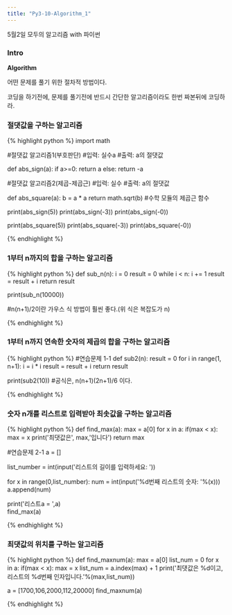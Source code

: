 ```yaml
---
title: "Py3-10-Algorithm_1"
---
```


5월2일 모두의 알고리즘 with 파이썬


### Intro


**Algorithm**

어떤 문제를 풀기 위한 절차적 방법이다.

코딩을 하기전에, 문제를 풀기전에 반드시 간단한 알고리즘이라도 한번 짜본뒤에 코딩하라.

### 절댓값을 구하는 알고리즘
{% highlight python %}
import math

#절댓값 알고리즘1(부호판단)
#입력: 실수a
#출력: a의 절댓값

def abs_sign(a):
    if a>=0:
        return a
    else:
        return -a


#절댓값 알고리즘2(제곱-제곱근)
#입력: 실수
#출력: a의 절댓값

def abs_square(a):
    b = a * a
    return math.sqrt(b) #수학 모듈의 제곱근 함수


print(abs_sign(5))
print(abs_sign(-3))
print(abs_sign(-0))

print(abs_square(5))
print(abs_square(-3))
print(abs_square(-0))

{% endhighlight %}

### 1부터 n까지의 합을 구하는 알고리즘
{% highlight python %}
def sub_n(n):
    i = 0
    result = 0
    while i < n:
        i += 1
        result = result + i
    return result

print(sub_n(10000))

#n(n+1)/2이란 가우스 식 방법이 훨씬 좋다.(위 식은 복잡도가 n)

{% endhighlight %}

### 1부터 n까지 연속한 숫자의 제곱의 합을 구하는 알고리즘
{% highlight python %}
#연습문제 1-1
def sub2(n):
    result = 0
    for i in range(1, n+1):
        i = i * i
        result = result + i
    return result

print(sub2(10))
#공식은, n(n+1)(2n+1)/6 이다.

{% endhighlight %}

### 숫자 n개를 리스트로 입력받아 최솟값을 구하는 알고리즘
{% highlight python %}
def find_max(a):
    max = a[0]
    for x in a:
        if(max < x):
            max = x
    print('최댓값은', max,'입니다')
    return max

#연습문제 2-1
a = []

list_number = int(input('리스트의 길이를 입력하세요: '))

for x in range(0,list_number):
    num = int(input('%d번째 리스트의 숫자: '%(x)))
    a.append(num)

print('리스트a = ',a)    
find_max(a)
    
{% endhighlight %}

### 최댓값의 위치를 구하는 알고리즘
{% highlight python %}
def find_maxnum(a):
    max = a[0]
    list_num = 0
    for x in a:
        if(max < x):
            max = x
    list_num = a.index(max) + 1
    print('최댓값은 %d이고,리스트의 %d번째 인자입니다.'%(max,list_num))

a = [1700,106,2000,112,20000]
find_maxnum(a)

{% endhighlight %}